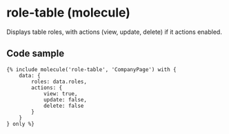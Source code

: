 # role-table (molecule)

Displays table roles, with actions (view, update, delete) if it actions enabled.

## Code sample

```
{% include molecule('role-table', 'CompanyPage') with {
    data: {
        roles: data.roles,
        actions: {
            view: true,
            update: false,
            delete: false
        }
    }
} only %}
```
